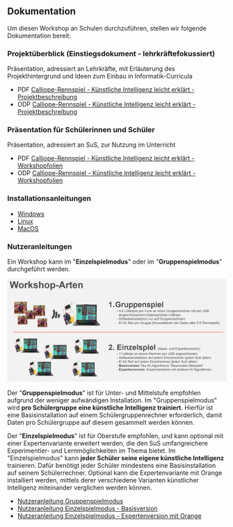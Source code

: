 ## Dokumentation

Um diesen Workshop an Schulen durchzuführen, stellen wir folgende Dokumentation bereit:

### Projektüberblick (Einstiegsdokument - lehrkräftefokussiert)

Präsentation, adressiert an Lehrkräfte, mit Erläuterung des Projekthintergrund und Ideen zum Einbau in Informatik-Curricula
* PDF [Calliope-Rennspiel - Künstliche Intelligenz leicht erklärt - Projektbeschreibung](./Calliope-Rennspiel%20-%20Kuenstliche%20Intelligenz%20leicht%20erklaert%20-%20Projektbeschreibung.pdf)
* ODP [Calliope-Rennspiel - Künstliche Intelligenz leicht erklärt - Projektbeschreibung](./Calliope-Rennspiel%20-%20Kuenstliche%20Intelligenz%20leicht%20erklaert%20-%20Projektbeschreibung.odp)

### Präsentation für Schülerinnen und Schüler

Präsentation, adressiert an SuS, zur Nutzung im Unterricht
* PDF [Calliope-Rennspiel - Künstliche Intelligenz leicht erklärt - Workshopfolien](./Calliope-Rennspiel%20-%20Kuenstliche%20Intelligenz%20leicht%20erklaert%20-%20Workshopfolien.pdf)
* ODP [Calliope-Rennspiel - Künstliche Intelligenz leicht erklärt - Workshopfolien](./Calliope-Rennspiel%20-%20Kuenstliche%20Intelligenz%20leicht%20erklaert%20-%20Workshopfolien.odp)

### Installationsanleitungen

* [Windows](./INSTALL-Win.md)
* [Linux](./INSTALL-Lin.md)
* [MacOS](./INSTALL-Mac.md)

### Nutzeranleitungen

Ein Workshop kann im "__Einzelspielmodus__" oder im "__Gruppenspielmodus__" durchgeführt werden.

![Workshop-Arten](./workshoparten.png)

Der "__Gruppenspielmodus__" ist für Unter- und Mittelstufe empfohlen aufgrund der weniger aufwändigen Installation. Im "Gruppenspielmodus" wird __pro Schülergruppe eine künstliche Intelligenz trainiert__. Hierfür ist eine Basisinstallation auf einem Schülergruppenrechner erforderlich, damit Daten pro Schülergruppe auf diesem gesammelt werden können.

Der "__Einzelspielmodus__" ist für Oberstufe empfohlen, und kann optional mit einer Expertenvariante erweitert werden, die den SuS umfangreichere Experimentier- und Lernmöglichkeiten im Thema bietet. Im "Einzelspielmodus" kann __jeder Schüler seine eigene künstliche Intelligenz__ trainieren. Dafür benötigt jeder Schüler mindestens eine Basisinstallation auf seinem Schülerrechner. Optional kann die Expertenvariante mit Orange installiert werden, mittels derer verschiedene Varianten künstlicher Intelligenz miteinander verglichen werden können.

* [Nutzeranleitung Gruppenspielmodus](./Nutzeranleitung-Gruppenspielmodus.md)
* [Nutzeranleitung Einzelspielmodus - Basisversion](./Nutzeranleitung-Einzelspielmodus.md)
* [Nutzeranleitung Einzelspielmodus - Expertenversion mit Orange](./Nutzeranleitung-Einzelspielmodus-Orange.md)

